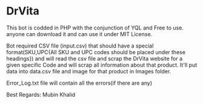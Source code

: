 DrVita
======
This bot is codded in PHP with the conjunction of YQL and Free to use.
anyone can download it and can use it under MIT License.

Bot required CSV file (input.csv) that should have a special format(SKU,UPC{All SKU and UPC codes should be placed under these headings}) and will read the csv file and scrap the DrVita website for a given specific Code and will scrap all information about that product. It'll put data into data.csv file and image for that product in Images folder.

Error_Log.txt file will contain all the errors(if there are any)

Best Regards:
              Mubin Khalid
